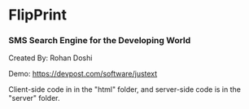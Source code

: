 # FlipPrint
### SMS Search Engine for the Developing World
Created By: Rohan Doshi

Demo: https://devpost.com/software/justext

Client-side code in in the "html" folder, and server-side code is in the "server" folder.